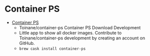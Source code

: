 # Container PS
- [Container PS](https://github.com/Toinane/container-ps)
  -  Toinane/container-ps Container PS Download Development
  - Little app to show all docker images. Contribute to Toinane/container-ps development by creating an account on GitHub.
  - `brew cask install container-ps`
